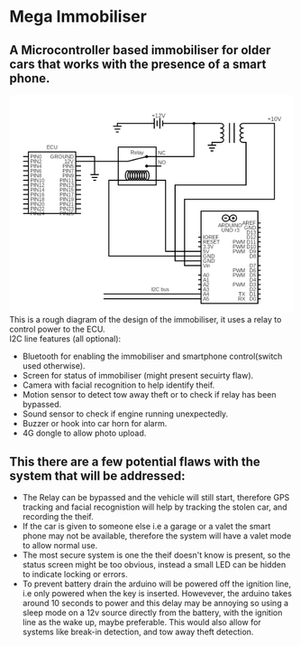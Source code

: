 # Mega Immobiliser
## A Microcontroller based immobiliser for older cars that works with the presence of a smart phone.
![circuit](circuit.png)
<br/>
This is a rough diagram of the design of the immobiliser, it uses a relay to control power to the ECU. <br/>
I2C line features (all optional):
- Bluetooth for enabling the immobiliser and smartphone control(switch used otherwise).
- Screen for status of immobiliser (might present secuirty flaw).
- Camera with facial recognition to help identify theif.
- Motion sensor to detect tow away theft or to check if relay has been bypassed.
- Sound sensor to check if engine running unexpectedly.
- Buzzer or hook into car horn for alarm.
- 4G dongle to allow photo upload.
## This there are a few potential flaws with the system that will be addressed:
- The Relay can be bypassed and the vehicle will still start, therefore GPS tracking and facial recognistion will help by tracking the stolen car, and recording the theif.
- If the car is given to someone else i.e a garage or a valet the smart phone may not be available, therefore the system will have a valet mode to allow normal use.
- The most secure system is one the theif doesn't know is present, so the status screen might be too obvious, instead a small LED can be hidden to indicate locking or errors.
- To prevent battery drain the arduino will be powered off the ignition line, i.e only powered when the key is inserted. Howevever, the arduino takes around 10 seconds to power and this delay may be annoying so using a sleep mode on a 12v source directly from the battery, with the ignition line as the wake up, maybe preferable. This would also allow for systems like break-in detection, and tow away theft detection.
